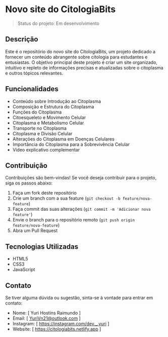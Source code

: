 # Novo site do CitologiaBits

<!-- ![Status do Projeto](https://img.shields.io/badge/status-em%20desenvolvimento-brightgreen) -->
> Status do projeto: Em desenvolvimento

## Descrição

Este é o repositório do novo site do CitologiaBits, um projeto dedicado a fornecer um conteúdo abrangente sobre citologia para estudantes e entusiastas. O objetivo principal deste projeto é criar um site organizado, intuitivo e repleto de informações precisas e atualizadas sobre o citoplasma e outros tópicos relevantes.

## Funcionalidades

- Conteúdo sobre Introdução ao Citoplasma
- Composição e Estrutura do Citoplasma
- Funções do Citoplasma
- Citoesqueleto e Movimento Celular
- Citoplasma e Metabolismo Celular
- Transporte no Citoplasma
- Citoplasma e Divisão Celular
- Alterações do Citoplasma em Doenças Celulares
- Importância do Citoplasma para a Sobrevivência Celular
- Vídeo explicativo complementar

## Contribuição

Contribuições são bem-vindas! Se você deseja contribuir para o projeto, siga os passos abaixo:

1. Faça um fork deste repositório
2. Crie um branch com a sua feature (`git checkout -b feature/nova-feature`)
3. Faça commit das suas alterações (`git commit -m 'Adicionar nova feature'`)
4. Envie o branch para o repositório remoto (`git push origin feature/nova-feature`)
5. Abra um Pull Request

## Tecnologias Utilizadas

- HTML5
- CSS3
- JavaScript

## Contato

Se tiver alguma dúvida ou sugestão, sinta-se à vontade para entrar em contato:

- Nome: [ Yuri Hostins Raimundo ]
- Email: [ YuriVn21@outlook.com ]
- Instagram: [ https://instagram.com/dev._.yuri ]
- Website: [ https://citologiabits.netlify.app ]

<!-- ## Licença

Este projeto está sob a Licença [Nome da Licença]. Consulte o arquivo LICENSE.md para obter mais detalhes. -->

